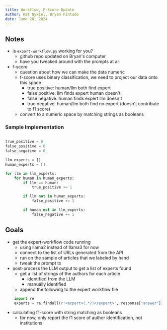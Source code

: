 ```yaml
---
title: Workflow, F-Score Update
author: Kat Nykiel, Bryan Pintado
date: June 20, 2024
---
```


## Notes

- is `export-workflow.py` working for you?
  - github repo updated on Bryan's computer
  - have you tweaked around with the prompts at all
- f-score
  - question about how we can make the data numeric
  - f-score uses binary classification, we need to project our data onto this space
    - true positive: human/llm both find expert
    - false positive: llm finds expert human doesn't
    - false negative: human finds expert llm doesn't
    - true negative: human/llm both find no expert (doesn't contribute to f1 score)
  - convert to a numeric space by matching strings as booleans

### Sample Implementation

```python

true_positive = 0
false_positive = 0
false_negative = 0

llm_experts = []
human_experts = []

for llm in llm_experts:
    for human in human_experts:
        if llm == human:
            true_positive += 1

        if llm not in human_experts:
            false_positive += 1

        if human not in llm_experts:
            false_negative += 1

```

## Goals

- get the expert-workflow code running
  - using llama2 instead of llama3 for now
  - connect to the list of URLs generated from the API
  - run on the sample of articles that we labeled by hand
  - tweak the prompt to 
- post-process the LLM output to get a list of experts found
  - get a list of strings of the authors for each article
    - identified from the LLM
    - manually identified
  - append the following to the expert workflow file
```python
    import re
    experts = re.findall(r'<expert>(.*?)</expert>', response["answer"]) 
```
- calculating f1-score with string matching as booleans
  - for now, only report the f1 score of author identification, not institutions